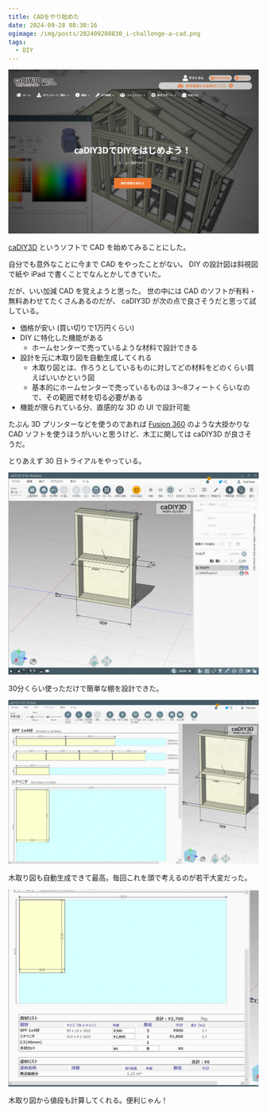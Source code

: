 ```yaml
---
title: CADをやり始めた
date: 2024-09-28 08:30:16
ogimage: /img/posts/202409280830_i-challenge-a-cad.png
tags:
  - DIY
---
```


[![caDIY3D](/img/posts/202409280830/caDIY3D.png)](https://cadiy3d.com/wp/)

[caDIY3D](https://cadiy3d.com/wp/) というソフトで CAD を始めてみることにした。

自分でも意外なことに今まで CAD をやったことがない。
DIY の設計図は斜視図で紙や iPad で書くことでなんとかしてきていた。

だが、いい加減 CAD を覚えようと思った。
世の中には CAD のソフトが有料・無料あわせてたくさんあるのだが、
caDIY3D が次の点で良さそうだと思って試している。

* 価格が安い (買い切りで1万円くらい)
* DIY に特化した機能がある
  * ホームセンターで売っているような材料で設計できる
* 設計を元に木取り図を自動生成してくれる
  * 木取り図とは、作ろうとしているものに対してどの材料をどのくらい買えばいいかという図
  * 基本的にホームセンターで売っているものは 3～8フィートくらいなので、その範囲で材を切る必要がある
* 機能が限られている分、直感的な 3D の UI で設計可能

たぶん 3D プリンターなどを使うのであれば [Fusion 360](https://www.autodesk.com/products/fusion-360/overview?term=1-YEAR&tab=subscription) のような大掛かりな CAD ソフトを使うほうがいいと思うけど、木工に関しては caDIY3D が良さそうだ。

とりあえず 30 日トライアルをやっている。

![caDIY3D-2](/img/posts/202409280830/caDIY3D-2.png)

30分くらい使っただけで簡単な棚を設計できた。

![caDIY3D-3](/img/posts/202409280830/caDIY3D-3.png)

木取り図も自動生成できて最高。毎回これを頭で考えるのが若干大変だった。

![caDIY3D-4](/img/posts/202409280830/caDIY3D-4.png)

木取り図から値段も計算してくれる。便利じゃん！
